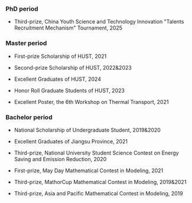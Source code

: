 ### PhD period

- Third-prize, China Youth Science and Technology Innovation "Talents Recruitment Mechanism" Tournament, 2025


### Master period

- First-prize Scholarship of HUST, 2021

- Second-prize Scholarship of HUST, 2022&2023
  
- Excellent Graduates of HUST, 2024

- Honor Roll Graduate Students of HUST, 2023
  
- Excellent Poster, the 6th Workshop on Thermal Transport, 2021


### Bachelor period

- National Scholarship of Undergraduate Student, 2019&2020

- Excellent Graduates of Jiangsu Province, 2021

- Third-prize, National University Student Science Contest on Energy Saving and Emission Reduction, 2020

- First-prize, May Day Mathematical Contest in Modeling, 2021

- Third-prize, MathorCup Mathematical Contest in Modeling, 2019&2021

- Third-prize, Asia and Pacific Mathematical Contest in Modeling, 2019

